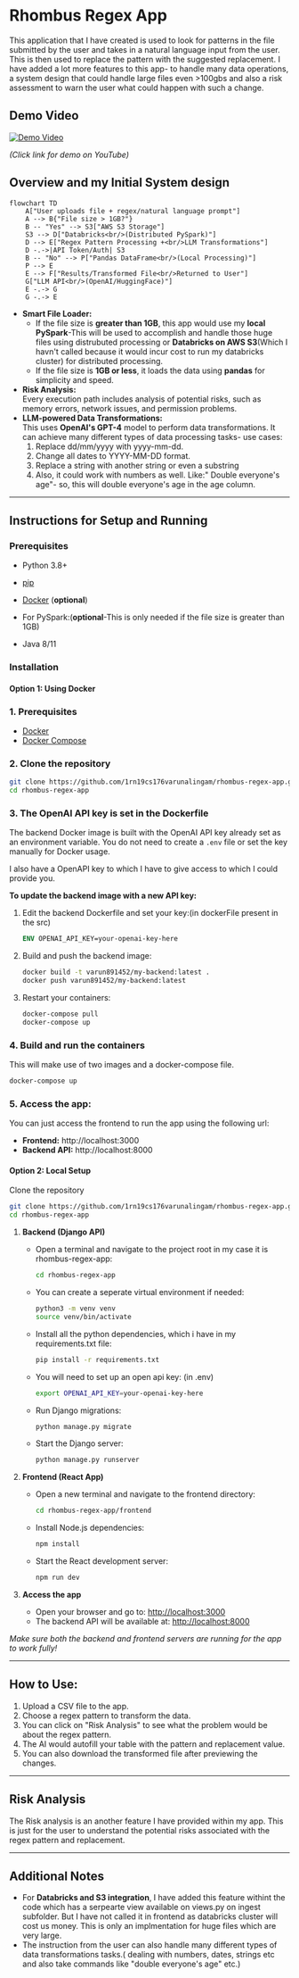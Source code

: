 # Rhombus Regex App

This application that I have created is used to look for patterns in the file submitted by the user and takes in a natural language input from the user. This is then used to replace the pattern with the suggested replacement. I have added a lot more features to this app- to handle many data operations, a system design that could handle large files even >100gbs and also a risk assessment to warn the user what could happen with such a change.
## Demo Video

[![Demo Video](https://img.youtube.com/vi/nsKpgITSh-Q/0.jpg)](https://youtu.be/nsKpgITSh-Q)

*(Click link for demo on YouTube)*



## Overview and my Initial System design

```mermaid
flowchart TD
    A["User uploads file + regex/natural language prompt"]
    A --> B{"File size > 1GB?"}
    B -- "Yes" --> S3["AWS S3 Storage"]
    S3 --> D["Databricks<br/>(Distributed PySpark)"]
    D --> E["Regex Pattern Processing +<br/>LLM Transformations"]
    D -.->|API Token/Auth| S3
    B -- "No" --> P["Pandas DataFrame<br/>(Local Processing)"]
    P --> E
    E --> F["Results/Transformed File<br/>Returned to User"]
    G["LLM API<br/>(OpenAI/HuggingFace)"]
    E -.-> G
    G -.-> E
```
- **Smart File Loader:**  
  - If the file size is **greater than 1GB**, this app would use my  **local PySpark**-This will be used to accomplish and handle those huge files using distrubuted processing or **Databricks on AWS S3**(Which I havn't called because it would incur cost to run my databricks cluster) for distributed processing.
  - If the file size is **1GB or less**, it loads the data using **pandas** for simplicity and speed.
- **Risk Analysis:**  
  Every execution path includes analysis of potential risks, such as memory errors, network issues, and permission problems.
- **LLM-powered Data Transformations:**  
  This uses **OpenAI's GPT-4** model to perform data transformations. It can achieve many different types of data processing tasks-
  use cases:
  1) Replace dd/mm/yyyy with yyyy-mm-dd.
  2) Change all dates to YYYY-MM-DD format.
  3) Replace a string with another string or even a substring
  4) Also, it could work with numbers as well. Like:" Double everyone's age"- so, this will double everyone's age in the age column.

---

## Instructions for Setup and Running

### Prerequisites

- Python 3.8+
- [pip](https://pip.pypa.io/en/stable/)

- [Docker](https://www.docker.com/) (**optional**)
- For PySpark:(**optional**-This is only needed if the file size is greater than 1GB)
- Java 8/11



### Installation

#### Option 1: Using Docker


### 1. Prerequisites
- [Docker](https://www.docker.com/get-started)
- [Docker Compose](https://docs.docker.com/compose/)

### 2. Clone the repository
```bash
git clone https://github.com/1rn19cs176varunalingam/rhombus-regex-app.git
cd rhombus-regex-app
```

### 3. The OpenAI API key is set in the Dockerfile

The backend Docker image is built with the OpenAI API key already set as an environment variable. You do not need to create a `.env` file or set the key manually for Docker usage.


I also have a OpenAPI key to which I have to give access to which I could provide you.

**To update the backend image with a new API key:**
1. Edit the backend Dockerfile and set your key:(in dockerFile present in the src)
   ```dockerfile
   ENV OPENAI_API_KEY=your-openai-key-here
   ```
2. Build and push the backend image:
   ```sh
   docker build -t varun891452/my-backend:latest .
   docker push varun891452/my-backend:latest
   ```
3. Restart your containers:
   ```sh
   docker-compose pull
   docker-compose up
   ```

### 4. Build and run the containers
This will make use of two images and a docker-compose file.
```bash
docker-compose up
```

### 5. Access the app:
You can just access the frontend to run the app using the following url:
- **Frontend:** http://localhost:3000
- **Backend API:** http://localhost:8000










#### Option 2: Local Setup
Clone the repository
```bash
git clone https://github.com/1rn19cs176varunalingam/rhombus-regex-app.git
cd rhombus-regex-app
```


1. **Backend (Django API)**
   - Open a terminal and navigate to the project root in my case it is rhombus-regex-app:
     ```bash
     cd rhombus-regex-app
     ```
   - You can create a seperate virtual environment if needed:
     ```bash
     python3 -m venv venv
     source venv/bin/activate
     ```
   - Install all the python dependencies, which i have in my requirements.txt file:
     ```bash
     pip install -r requirements.txt
     ```
   - You will need to set up an open api key: (in .env)
     ```bash
     export OPENAI_API_KEY=your-openai-key-here
     ```
   - Run Django migrations:
     ```bash
     python manage.py migrate
     ```
   - Start the Django server:
     ```bash
     python manage.py runserver 
     ```

2. **Frontend (React App)**
   - Open a new terminal and navigate to the frontend directory:
     ```bash
     cd rhombus-regex-app/frontend
     ```
   - Install Node.js dependencies:
     ```bash
     npm install
     ```
   - Start the React development server:
     ```bash
     npm run dev
     ```

3. **Access the app**
   - Open your browser and go to: [http://localhost:3000](http://localhost:3000)
   - The backend API will be available at: [http://localhost:8000](http://localhost:8000)

*Make sure both the backend and frontend servers are running for the app to work fully!*



---
## How to Use:

1. Upload a CSV file to the app.
2. Choose a regex pattern to transform the data.
3. You can click on "Risk Analysis" to see what the problem would be about the regex pattern.
4. The AI would autofill your table with the pattern and replacement value.
5. You can also download the transformed file after previewing the changes.
---

## Risk Analysis

The Risk analysis is an another feature I have provided within my app. This is just for the user to understand the potential risks associated with the regex pattern and replacement. 





---

## Additional Notes

- For **Databricks and S3 integration**, I have added this feature withint the code which has a serpearte view available on views.py on ingest subfolder. But I have not called it in frontend as databricks cluster will cost us money. This is only an implmentation for huge files which are very large.
- The instruction from the user can also handle many different types of data transformations tasks.( dealing with numbers, dates, strings etc and also take commands like "double everyone's age" etc.)

